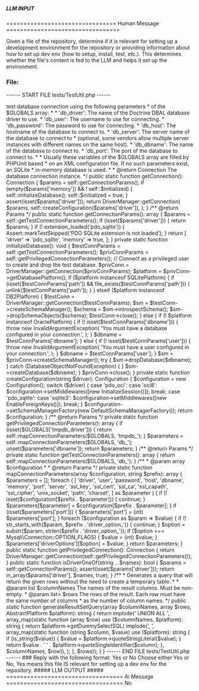 ##### LLM INPUT #####
================================ Human Message =================================

Given a file of the repository, determine if it is relevant for setting up a development environment for the repository or providing information about how to set up dev env (how to setup, install, test, etc.). This determines whether the file's content is fed to the LLM and helps it set up the environment.

### File:
------ START FILE tests/TestUtil.php ------
<?php

declare(strict_types=1);

namespace Doctrine\DBAL\Tests;

use Doctrine\DBAL\Configuration;
use Doctrine\DBAL\Connection;
use Doctrine\DBAL\Driver\AbstractSQLiteDriver\Middleware\EnableForeignKeys;
use Doctrine\DBAL\Driver\Mysqli;
use Doctrine\DBAL\Driver\OCI8\Middleware\InitializeSession;
use Doctrine\DBAL\DriverManager;
use Doctrine\DBAL\Exception\DatabaseObjectNotFoundException;
use Doctrine\DBAL\Platforms\AbstractPlatform;
use Doctrine\DBAL\Platforms\DB2Platform;
use Doctrine\DBAL\Platforms\OraclePlatform;
use Doctrine\DBAL\Platforms\SQLitePlatform;
use Doctrine\DBAL\Schema\DefaultSchemaManagerFactory;
use InvalidArgumentException;
use PHPUnit\Framework\Assert;

use function array_map;
use function assert;
use function extension_loaded;
use function file_exists;
use function implode;
use function in_array;
use function is_string;
use function str_starts_with;
use function strlen;
use function substr;
use function unlink;

/**
 * TestUtil is a class with static utility methods used during tests.
 *
 * @phpstan-import-type Params from DriverManager
 */
class TestUtil
{
    /** Whether the database schema is initialized. */
    private static bool $initialized = false;

    /**
     * Creates a new <b>test</b> database connection using the following parameters
     * of the $GLOBALS array:
     *
     * 'db_driver':   The name of the Doctrine DBAL database driver to use.
     * 'db_user':     The username to use for connecting.
     * 'db_password': The password to use for connecting.
     * 'db_host':     The hostname of the database to connect to.
     * 'db_server':   The server name of the database to connect to
     *                (optional, some vendors allow multiple server instances with different names on the same host).
     * 'db_dbname':   The name of the database to connect to.
     * 'db_port':     The port of the database to connect to.
     *
     * Usually these variables of the $GLOBALS array are filled by PHPUnit based
     * on an XML configuration file. If no such parameters exist, an SQLite
     * in-memory database is used.
     *
     * @return Connection The database connection instance.
     */
    public static function getConnection(): Connection
    {
        $params = self::getConnectionParams();

        if (empty($params['memory']) && ! self::$initialized) {
            self::initializeDatabase();
            self::$initialized = true;
        }

        assert(isset($params['driver']));

        return DriverManager::getConnection(
            $params,
            self::createConfiguration($params['driver']),
        );
    }

    /** @return Params */
    public static function getConnectionParams(): array
    {
        $params = self::getTestConnectionParameters();

        if (isset($params['driver'])) {
            return $params;
        }

        if (! extension_loaded('pdo_sqlite')) {
            Assert::markTestSkipped('PDO SQLite extension is not loaded');
        }

        return [
            'driver' => 'pdo_sqlite',
            'memory' => true,
        ];
    }

    private static function initializeDatabase(): void
    {
        $testConnParams = self::getTestConnectionParameters();
        $privConnParams = self::getPrivilegedConnectionParameters();

        // Connect as a privileged user to create and drop the test database.
        $privConn = DriverManager::getConnection($privConnParams);

        $platform = $privConn->getDatabasePlatform();

        if ($platform instanceof SQLitePlatform) {
            if (isset($testConnParams['path']) && file_exists($testConnParams['path'])) {
                unlink($testConnParams['path']);
            }
        } elseif ($platform instanceof DB2Platform) {
            $testConn = DriverManager::getConnection($testConnParams);

            $sm = $testConn->createSchemaManager();

            $schema = $sm->introspectSchema();
            $sm->dropSchemaObjects($schema);

            $testConn->close();
        } else {
            if (! $platform instanceof OraclePlatform) {
                if (! isset($testConnParams['dbname'])) {
                    throw new InvalidArgumentException(
                        'You must have a database configured in your connection.',
                    );
                }

                $dbname = $testConnParams['dbname'];
            } else {
                if (! isset($testConnParams['user'])) {
                    throw new InvalidArgumentException(
                        'You must have a user configured in your connection.',
                    );
                }

                $dbname = $testConnParams['user'];
            }

            $sm = $privConn->createSchemaManager();

            try {
                $sm->dropDatabase($dbname);
            } catch (DatabaseObjectNotFoundException) {
            }

            $sm->createDatabase($dbname);
        }

        $privConn->close();
    }

    private static function createConfiguration(string $driver): Configuration
    {
        $configuration = new Configuration();

        switch ($driver) {
            case 'pdo_oci':
            case 'oci8':
                $configuration->setMiddlewares([new InitializeSession()]);
                break;
            case 'pdo_sqlite':
            case 'sqlite3':
                $configuration->setMiddlewares([new EnableForeignKeys()]);
                break;
        }

        $configuration->setSchemaManagerFactory(new DefaultSchemaManagerFactory());

        return $configuration;
    }

    /** @return Params */
    private static function getPrivilegedConnectionParameters(): array
    {
        if (isset($GLOBALS['tmpdb_driver'])) {
            return self::mapConnectionParameters($GLOBALS, 'tmpdb_');
        }

        $parameters = self::mapConnectionParameters($GLOBALS, 'db_');
        unset($parameters['dbname']);

        return $parameters;
    }

    /** @return Params */
    private static function getTestConnectionParameters(): array
    {
        return self::mapConnectionParameters($GLOBALS, 'db_');
    }

    /**
     * @param array<string,mixed> $configuration
     *
     * @return Params
     */
    private static function mapConnectionParameters(array $configuration, string $prefix): array
    {
        $parameters = [];

        foreach (
            [
                'driver',
                'user',
                'password',
                'host',
                'dbname',
                'memory',
                'port',
                'server',
                'ssl_key',
                'ssl_cert',
                'ssl_ca',
                'ssl_capath',
                'ssl_cipher',
                'unix_socket',
                'path',
                'charset',
            ] as $parameter
        ) {
            if (! isset($configuration[$prefix . $parameter])) {
                continue;
            }

            $parameters[$parameter] = $configuration[$prefix . $parameter];
        }

        if (isset($parameters['port'])) {
            $parameters['port'] = (int) $parameters['port'];
        }

        foreach ($configuration as $param => $value) {
            if (! str_starts_with($param, $prefix . 'driver_option_')) {
                continue;
            }

            $option = substr($param, strlen($prefix . 'driver_option_'));

            if ($option === Mysqli\Connection::OPTION_FLAGS) {
                $value = (int) $value;
            }

            $parameters['driverOptions'][$option] = $value;
        }

        return $parameters;
    }

    public static function getPrivilegedConnection(): Connection
    {
        return DriverManager::getConnection(self::getPrivilegedConnectionParameters());
    }

    public static function isDriverOneOf(string ...$names): bool
    {
        $params = self::getConnectionParams();
        assert(isset($params['driver']));

        return in_array($params['driver'], $names, true);
    }

    /**
     * Generates a query that will return the given rows without the need to create a temporary table.
     *
     * @param list<string>      $columnNames The names of the result columns. Must be non-empty.
     * @param list<list<mixed>> $rows        The rows of the result. Each row must have the same number of columns
     *                                       as the number of column names.
     */
    public static function generateResultSetQuery(array $columnNames, array $rows, AbstractPlatform $platform): string
    {
        return implode(' UNION ALL ', array_map(static function (array $row) use ($columnNames, $platform): string {
            return $platform->getDummySelectSQL(
                implode(', ', array_map(static function (string $column, $value) use ($platform): string {
                    if (is_string($value)) {
                        $value = $platform->quoteStringLiteral($value);
                    }

                    return $value . ' ' . $platform->quoteSingleIdentifier($column);
                }, $columnNames, $row)),
            );
        }, $rows));
    }
}

------ END FILE tests/TestUtil.php ------

### Reply with the following format:

<rel>Yes</rel>

or

<rel>No</rel>

Choose either Yes or No, Yes means this file IS relevant for setting up a dev env for the repository.

##### LLM OUTPUT #####
================================== Ai Message ==================================

<rel>No</rel>